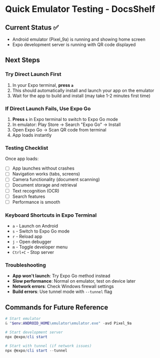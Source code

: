 # Quick Emulator Testing - DocsShelf

## Current Status ✅

- Android emulator (Pixel_9a) is running and showing home screen
- Expo development server is running with QR code displayed

## Next Steps

### Try Direct Launch First

1. In your Expo terminal, **press `a`**
2. This should automatically install and launch your app on the emulator
3. Wait for the app to build and install (may take 1-2 minutes first time)

### If Direct Launch Fails, Use Expo Go

1. **Press `s`** in Expo terminal to switch to Expo Go mode
2. In emulator: Play Store → Search "Expo Go" → Install
3. Open Expo Go → Scan QR code from terminal
4. App loads instantly

### Testing Checklist

Once app loads:

- [ ] App launches without crashes
- [ ] Navigation works (tabs, screens)
- [ ] Camera functionality (document scanning)
- [ ] Document storage and retrieval
- [ ] Text recognition (OCR)
- [ ] Search features
- [ ] Performance is smooth

### Keyboard Shortcuts in Expo Terminal

- `a` - Launch on Android
- `s` - Switch to Expo Go mode
- `r` - Reload app
- `j` - Open debugger
- `m` - Toggle developer menu
- `Ctrl+C` - Stop server

### Troubleshooting

- **App won't launch**: Try Expo Go method instead
- **Slow performance**: Normal on emulator, test on device later
- **Network errors**: Check Windows firewall settings
- **Build errors**: Use tunnel mode with `--tunnel` flag

## Commands for Future Reference

```powershell
# Start emulator
& "$env:ANDROID_HOME\emulator\emulator.exe" -avd Pixel_9a

# Start development server
npx @expo/cli start

# Start with tunnel (if network issues)
npx @expo/cli start --tunnel
```
